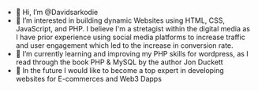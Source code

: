 - 👋 Hi, I’m @Davidsarkodie
- 👀 I’m interested in building dynamic Websites using HTML, CSS, JavaScript, and PHP. I believe I'm a stretagist within the digital media as I have prior experience using social media platforms to increase traffic and user engagement which led to the increase in conversion rate.
- 🌱 I’m currently learning and improving my PHP skills for wordpress, as I read through the book PHP & MySQL by the author Jon Duckett
- 💞️ In the future I would like to become a top expert in developing websites for E-commerces and Web3 Dapps

<!---
Davidsarkodie/Davidsarkodie is a ✨ special ✨ repository because its `README.md` (this file) appears on your GitHub profile.
You can click the Preview link to take a look at your changes.
--->
